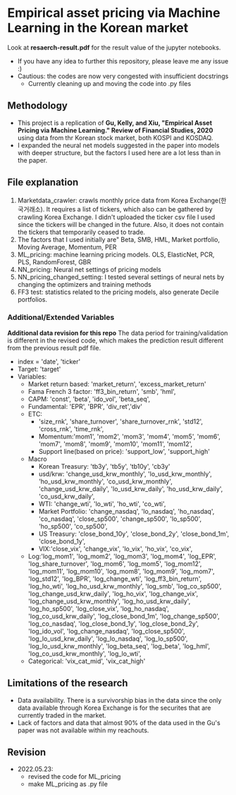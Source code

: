 # Empirical asset pricing via Machine Learning in the Korean market
Look at **resaerch-result.pdf** for the result value of the jupyter notebooks.

- If you have any idea to further this repository, please leave me any issue :)
- Cautious: the codes are now very congested with insufficient docstrings
    - Currently cleaning up and moving the code into .py files

## Methodology
- This project is a replication of **Gu, Kelly, and Xiu, "Empirical Asset Pricing via Machine Learning." Review of Financial Studies, 2020** using data from thr Korean stock market, both KOSPI and KOSDAQ.
- I expanded the neural net models suggested in the paper into models with deeper structure, but the factors I used here are a lot less than in the paper.


## File explanation
1. Marketdata_crawler: crawls monthly price data from Korea Exchange(한국거래소). It requires a list of tickers, which also can be gathered by crawling Korea Exchange. I didn't uploaded the ticker csv file I used since the tickers will be changed in the future. Also, it does not contain the tickers that temporarily ceased to trade.
2. The factors that I used initially are"
    Beta, SMB, HML, Market portfolio, Moving Average, Momentum, PER
3. ML_pricing: machine learning pricing models. OLS, ElasticNet, PCR, PLS, RandomForest, GBR
4. NN_pricing: Neural net settings of pricing models
5. NN_pricing_changed_setting: I tested several settings of neural nets by changing the optimizers and training methods
6. FF3 test: statistics related to the pricing models, also generate Decile portfolios.

### Additional/Extended Variables
**Additional data revision for this repo**
The data period for training/validation is different in the revised code, which makes the prediction result different from the previous result pdf file.
- index = 'date', 'ticker'
- Target: 'target'
- Variables:
  - Market return based: 'market_return', 'excess_market_return'
  - Fama French 3 factor: 'ff3_bin_return', 'smb', 'hml', 
  - CAPM: 'const', 'beta', 'ido_vol', 'beta_seq', 
  - Fundamental: 'EPR', 'BPR', 'div_ret','div'
  - ETC:
    - 'size_rnk', 'share_turnover', 'share_turnover_rnk', 'std12', 'cross_rnk', 'time_rnk',
    - Momentum:'mom1', 'mom2', 'mom3', 'mom4', 'mom5', 'mom6', 'mom7', 'mom8', 'mom9', 'mom10', 'mom11', 'mom12', 
    - Support line(based on price): 'support_low', 'support_high'
  - Macro
    - Korean Treasury: 'tb3y', 'tb5y', 'tb10y', 'cb3y'
    - usd/krw: 'change_usd_krw_monthly', 'lo_usd_krw_monthly', 'ho_usd_krw_monthly', 'co_usd_krw_monthly', 'change_usd_krw_daily', 'lo_usd_krw_daily', 'ho_usd_krw_daily', 'co_usd_krw_daily',
    - WTI: 'change_wti', 'lo_wti', 'ho_wti', 'co_wti', 
    - Market Portfolio: 'change_nasdaq', 'lo_nasdaq', 'ho_nasdaq', 'co_nasdaq', 'close_sp500', 'change_sp500', 'lo_sp500', 'ho_sp500', 'co_sp500',
    - US Treasury: 'close_bond_10y', 'close_bond_2y', 'close_bond_1m', 'close_bond_1y', 
    - VIX:'close_vix', 'change_vix', 'lo_vix', 'ho_vix', 'co_vix',
  - Log:'log_mom1', 'log_mom2', 'log_mom3', 'log_mom4', 'log_EPR', 'log_share_turnover', 'log_mom6', 'log_mom5', 'log_mom12', 'log_mom11', 'log_mom10', 'log_mom8', 'log_mom9', 'log_mom7', 'log_std12', 'log_BPR', 'log_change_wti', 'log_ff3_bin_return', 'log_ho_wti', 'log_ho_usd_krw_monthly', 'log_smb', 'log_co_sp500', 'log_change_usd_krw_daily', 'log_ho_vix', 'log_change_vix', 'log_change_usd_krw_monthly', 'log_ho_usd_krw_daily', 'log_ho_sp500', 'log_close_vix', 'log_ho_nasdaq', 'log_co_usd_krw_daily', 'log_close_bond_1m', 'log_change_sp500', 'log_co_nasdaq', 'log_close_bond_1y', 'log_close_bond_2y', 'log_ido_vol', 'log_change_nasdaq', 'log_close_sp500', 'log_lo_usd_krw_daily', 'log_lo_nasdaq', 'log_lo_sp500', 'log_lo_usd_krw_monthly', 'log_beta_seq', 'log_beta', 'log_hml', 'log_co_usd_krw_monthly', 'log_lo_wti', 
  - Categorical: 'vix_cat_mid', 'vix_cat_high'

## Limitations of the research
- Data availability. There is a survivorship bias in the data since the only data available through Korea Exchange is for the securites that are currently traded in the market.
- Lack of factors and data that almost 90% of the data used in the Gu's paper was not available within my reachouts.

## Revision
- 2022.05.23:
  - revised the code for ML_pricing
  - make ML_pricing as .py file
